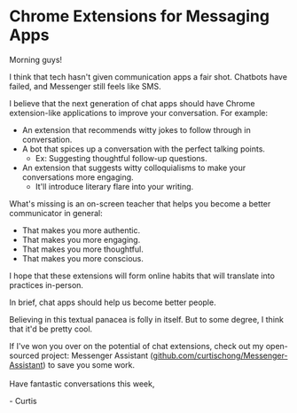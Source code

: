 # Chrome Extensions for Messaging Apps
Morning guys!

I think that tech hasn't given communication apps a fair shot. Chatbots have failed, and Messenger still feels like SMS.


I believe that the next generation of chat apps should have Chrome extension-like applications to improve your conversation. For example:

- An extension that recommends witty jokes to follow through in conversation.
- A bot that spices up a conversation with the perfect talking points.
  - Ex: Suggesting thoughtful follow-up questions.
- An extension that suggests witty colloquialisms to make your conversations more engaging.
  - It'll introduce literary flare into your writing.

What's missing is an on-screen teacher that helps you become a better communicator in general:

- That makes you more authentic.
- That makes you more engaging.
- That makes you more thoughtful.
- That makes you more conscious.

I hope that these extensions will form online habits that will translate into practices in-person.


In brief, chat apps should help us become better people.


Believing in this textual panacea is folly in itself. But to some degree, I think that it'd be pretty cool.


If I've won you over on the potential of chat extensions, check out my open-sourced project: Messenger Assistant ([github.com/curtischong/Messenger-Assistant](https://github.com/curtischong/Messenger-Assistant)) to save you some work.
<br>
<br>
Have fantastic conversations this week,

\- Curtis